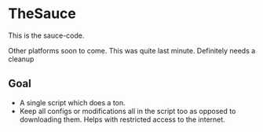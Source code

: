 # TheSauce
This is the sauce-code.

Other platforms soon to come. This was quite last minute. Definitely needs a cleanup

## Goal
- A single script which does a ton.
- Keep all configs or modifications all in the script too as opposed to downloading them. Helps with restricted access to the internet. 
